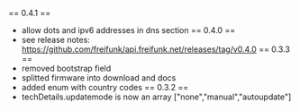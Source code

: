 == 0.4.1 ==
* allow dots and ipv6 addresses in dns section
== 0.4.0 ==
* see release notes: https://github.com/freifunk/api.freifunk.net/releases/tag/v0.4.0
== 0.3.3 ==
* removed bootstrap field
* splitted firmware into download and docs
* added enum with country codes
== 0.3.2 ==
* techDetails.updatemode is now an array ["none","manual","autoupdate"]

